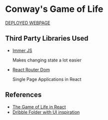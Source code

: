 # Conway's Game of Life

<a href='#'>DEPLOYED WEBPAGE</a>

## Third Party Libraries Used

- <a href='https://github.com/immerjs/immer'>Immer JS</a>
    <p>Makes changing state a lot easier </p>
- <a href='https://reactrouter.com/web/guides/quick-start'>React Router Dom</a>
    <p>Single Page Applications in React</p>

## References

- <a href='https://www.youtube.com/watch?v=DvVt11mPuM0&t=1479s'>The Game of Life
  in React</a>
- <a href='https://dribbble.com/meepmorpp/collections/3189918-Game-of-Life-Inspirations'>Dribble
  Folder with UI inspiration</a>
